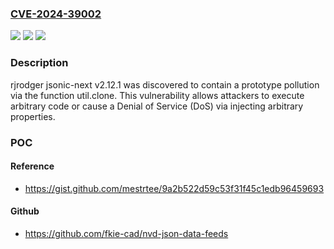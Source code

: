 ### [CVE-2024-39002](https://cve.mitre.org/cgi-bin/cvename.cgi?name=CVE-2024-39002)
![](https://img.shields.io/static/v1?label=Product&message=n%2Fa&color=blue)
![](https://img.shields.io/static/v1?label=Version&message=n%2Fa&color=blue)
![](https://img.shields.io/static/v1?label=Vulnerability&message=n%2Fa&color=brighgreen)

### Description

rjrodger jsonic-next v2.12.1 was discovered to contain a prototype pollution via the function util.clone. This vulnerability allows attackers to execute arbitrary code or cause a Denial of Service (DoS) via injecting arbitrary properties.

### POC

#### Reference
- https://gist.github.com/mestrtee/9a2b522d59c53f31f45c1edb96459693

#### Github
- https://github.com/fkie-cad/nvd-json-data-feeds

